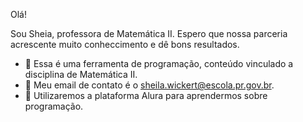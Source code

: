 Olá!

Sou Sheia, professora de Matemática II. Espero que nossa parceria acrescente muito conheccimento e dê bons resultados.



- 🔭 Essa é uma ferramenta de programação, conteúdo vinculado a disciplina de Matemática II.
- 👯 Meu email de contato é o sheila.wickert@escola.pr.gov.br.
- 🤔 Utilizaremos a plataforma Alura para aprendermos sobre programação.
